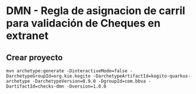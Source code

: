 # DMN - Regla de asignacion de carril para validación de Cheques en extranet 

## Crear proyecto

```
mvn archetype:generate -DinteractiveMode=false -DarchetypeGroupId=org.kie.kogito -DarchetypeArtifactId=kogito-quarkus-archetype -DarchetypeVersion=0.9.0 -DgroupId=com.bbva -DartifactId=checks-dmn -Dversion=1.0.0
```